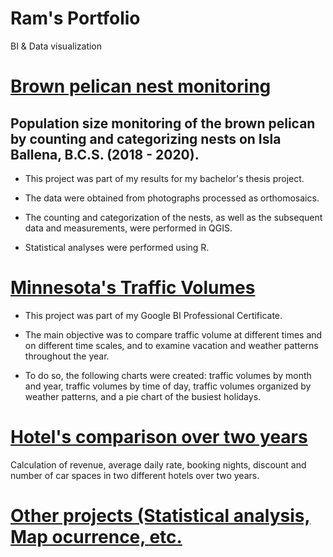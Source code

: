 # Ram's Portfolio
BI & Data visualization

# [Brown pelican nest monitoring](https://github.com/ra-mss/Power-BI-Projects/blob/main/ISLABALLENA.pdf)

## Population size monitoring of the brown pelican by counting and categorizing nests on Isla Ballena, B.C.S. (2018 - 2020).

- This project was part of my results for my bachelor's thesis project.

- The data were obtained from photographs processed as orthomosaics. 

- The counting and categorization of the nests, as well as the subsequent data and measurements, were performed in QGIS.

- Statistical analyses were performed using R.


# [Minnesota's Traffic Volumes](https://public.tableau.com/app/profile/rams.s.p.rez/viz/MinnesotasTrafficVolumes/TV_Dashboard)

- This project was part of my Google BI Professional Certificate.

- The main objective was to compare traffic volume at different times and on different time scales, and to examine vacation and weather patterns throughout the year.

- To do so, the following charts were created: traffic volumes by month and year, traffic volumes by time of day, traffic volumes organized by weather patterns, and a pie chart of the busiest holidays.


# [Hotel's comparison over two years](https://github.com/ra-mss/Power-BI-Projects/blob/main/revenue-hotels.pdf)

Calculation of revenue, average daily rate, booking nights, discount and number of car spaces in two different hotels over two years.


# [Other projects (Statistical analysis, Map ocurrence, etc.](https://github.com/ra-mss?tab=repositories)
